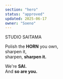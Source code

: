 ```yaml
---
section: "hero"
status: "approved"
updated: 2025-06-17
owner: "Soeno"
---
```


STUDIO SAITAMA  

Polish the **HORN** you own,  
sharpen it,  
sharpen, **sharpen it.**

We're **SAI.**  
And **so are you.**
